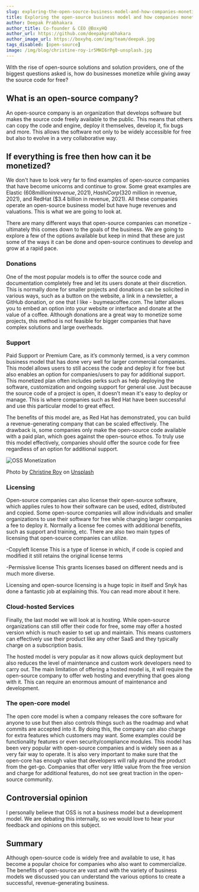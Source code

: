 ```yaml
---
slug: exploring-the-open-source-business-model-and-how-companies-monetize-it
title: Exploring the open-source business model and how companies monetize it
author: Deepak Prabhakara
author_title: Co-founder & CEO @BoxyHQ
author_url: https://github.com/deepakprabhakara
author_image_url: https://boxyhq.com/img/team/deepak.jpg
tags_disabled: [open-source]
image: /img/blog/christine-roy-ir5MHI6rPg0-unsplash.jpg
---
```


With the rise of open-source solutions and solution providers, one of the biggest questions asked is, how do businesses monetize while giving away the source code for free?

## What is an open-source company?

An open-source company is an organization that develops software but makes the source code freely available to the public. This means that others can copy the code and engine, deploy it themselves, develop it, fix bugs and more. This allows the software not only to be widely accessible for free but also to evolve in a very collaborative way.

## If everything is free then how can it be monetized?

We don't have to look very far to find examples of open-source companies that have become unicorns and continue to grow. Some great examples are Elastic ($608 million in revenue, 2021), HashiCorp ($320 million in revenue, 2021), and RedHat ($3.4 billion in revenue, 2021). All these companies operate an open-source business model but have huge revenues and valuations. This is what we are going to look at.

There are many different ways that open-source companies can monetize - ultimately this comes down to the goals of the business. We are going to explore a few of the options available but keep in mind that these are just some of the ways it can be done and open-source continues to develop and grow at a rapid pace.

### Donations

One of the most popular models is to offer the source code and documentation completely free and let its users donate at their discretion. This is normally done for smaller projects and donations can be solicited in various ways, such as a button on the website, a link in a newsletter, a GitHub donation, or one that I like - buymeacoffee.com. The latter allows you to embed an option into your website or interface and donate at the value of a coffee. Although donations are a great way to monetize some projects, this method is not feasible for bigger companies that have complex solutions and large overheads.

### Support

Paid Support or Premium Care, as it’s commonly termed, is a very common business model that has done very well for larger commercial companies. This model allows users to still access the code and deploy it for free but also enables an option for companies/users to pay for additional support. This monetized plan often includes perks such as help deploying the software, customization and ongoing support for general use. Just because the source code of a project is open, it doesn’t mean it's easy to deploy or manage. This is where companies such as Red Hat have been successful and use this particular model to great effect.

The benefits of this model are, as Red Hat has demonstrated, you can build a revenue-generating company that can be scaled effectively. The drawback is, some companies only make the open-source code available with a paid plan, which goes against the open-source ethos. To truly use this model effectively, companies should offer the source code for free regardless of an option for additional support.

![OSS Monetization](/img/blog/christine-roy-ir5MHI6rPg0-unsplash.jpg)

<div style={{fontSize: "10px", marginTop: "-20px", paddingBottom: "20px"}}>Photo by <a href="https://unsplash.com/fr/@agent_illustrateur?utm_source=unsplash&utm_medium=referral&utm_content=creditCopyText">Christine Roy</a> on <a href="https://unsplash.com/images/things/money?utm_source=unsplash&utm_medium=referral&utm_content=creditCopyText">Unsplash</a></div>

### Licensing

Open-source companies can also license their open-source software, which applies rules to how their software can be used, edited, distributed and copied. Some open-source companies will allow individuals and smaller organizations to use their software for free while charging larger companies a fee to deploy it. Normally a license fee comes with additional benefits, such as support and training, etc. There are also two main types of licensing that open-source companies can utilize.

-Copyleft license
This is a type of license in which, if code is copied and modified it still retains the original license terms

-Permissive license
This grants licenses based on different needs and is much more diverse.

Licensing and open-source licensing is a huge topic in itself and Snyk has done a fantastic job at explaining this. You can read more about it here.

### Cloud-hosted Services

Finally, the last model we will look at is hosting. While open-source organizations can still offer their code for free, some may offer a hosted version which is much easier to set up and maintain. This means customers can effectively use their product like any other SaaS and they typically charge on a subscription basis.

The hosted model is very popular as it now allows quick deployment but also reduces the level of maintenance and custom work developers need to carry out. The main limitation of offering a hosted model is, it will require the open-source company to offer web hosting and everything that goes along with it. This can require an enormous amount of maintenance and development.

### The open-core model

The open core model is when a company releases the core software for anyone to use but then also controls things such as the roadmap and what commits are accepted into it. By doing this, the company can also charge for extra features which customers may want. Some examples could be functionality features or even security/compliance modules. This model has been very popular with open-source companies and is widely seen as a very fair way to operate. It is also very important to make sure that the open-core has enough value that developers will rally around the product from the get-go. Companies that offer very little value from the free version and charge for additional features, do not see great traction in the open-source community.

## Controversial opinion

I personally believe that OSS is not a business model but a development model. We are debating this internally, so we would love to hear your feedback and opinions on this subject.

## Summary

Although open-source code is widely free and available to use, it has become a popular choice for companies who also want to commercialize. The benefits of open-source are vast and with the variety of business models we discussed you can understand the various options to create a successful, revenue-generating business.

